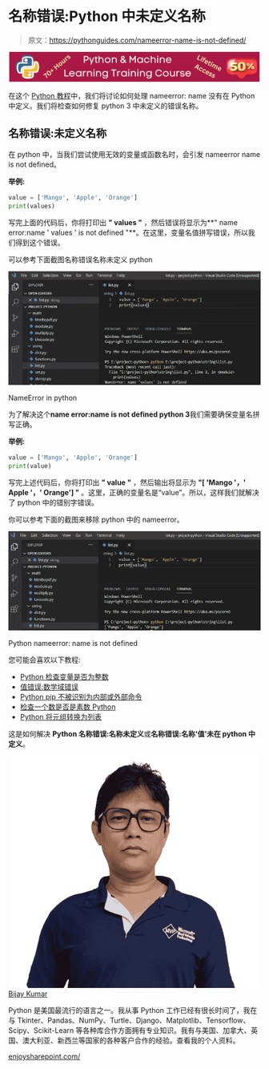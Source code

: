 # 名称错误:Python 中未定义名称

> 原文：<https://pythonguides.com/nameerror-name-is-not-defined/>

[![Python & Machine Learning training courses](img/49ec9c6da89a04c9f45bab643f8c765c.png)](https://sharepointsky.teachable.com/p/python-and-machine-learning-training-course)

在这个 [Python 教程](https://pythonguides.com/python-download-and-installation/)中，我们将讨论如何处理 nameerror: name 没有在 Python 中定义。我们将检查如何修复 python 3 中未定义的错误名称。

## 名称错误:未定义名称

在 python 中，当我们尝试使用无效的变量或函数名时，会引发 nameerror name is not defined。

**举例:**

```py
value = ['Mango', 'Apple', 'Orange']
print(values)
```

写完上面的代码后，你将打印出 **" values "** ，然后错误将显示为**" name error:name ' values ' is not defined "**。在这里，变量名值拼写错误，所以我们得到这个错误。

可以参考下面截图名称错误名称未定义 python

![nameerror name is not defined](img/68b7735e2116dfdf8af69f127f3d4b98.png "nameerror name is not defined")

NameError in python

为了解决这个**name error:name is not defined python 3**我们需要确保变量名拼写正确。

**举例:**

```py
value = ['Mango', 'Apple', 'Orange']
print(value)
```

写完上述代码后，你将打印出 **" value "** ，然后输出将显示为 **"[ 'Mango '，' Apple '，' Orange'] "** 。这里，正确的变量名是“value”。所以，这样我们就解决了 python 中的错别字错误。

你可以参考下面的截图来移除 python 中的 nameerror。

![Python nameerror name is not defined ](img/05679dfff7aa1401f754133545769df3.png "Python nameerror name is not defined")

Python nameerror: name is not defined

您可能会喜欢以下教程:

*   [Python 检查变量是否为整数](https://pythonguides.com/python-check-if-the-variable-is-an-integer/)
*   [值错误:数学域错误](https://pythonguides.com/valueerror-math-domain-error/)
*   [Python pip 不被识别为内部或外部命令](https://pythonguides.com/python-pip-is-not-recognized/)
*   [检查一个数是否是素数 Python](https://pythonguides.com/check-if-a-number-is-a-prime-python/)
*   [Python 将元组转换为列表](https://pythonguides.com/python-convert-tuple-to-list/)

这是如何解决 **Python 名称错误:名称未定义**或**名称错误:**名称‘值’未在 python** 中定义**。

![Bijay Kumar MVP](img/9cb1c9117bcc4bbbaba71db8d37d76ef.png "Bijay Kumar MVP")[Bijay Kumar](https://pythonguides.com/author/fewlines4biju/)

Python 是美国最流行的语言之一。我从事 Python 工作已经有很长时间了，我在与 Tkinter、Pandas、NumPy、Turtle、Django、Matplotlib、Tensorflow、Scipy、Scikit-Learn 等各种库合作方面拥有专业知识。我有与美国、加拿大、英国、澳大利亚、新西兰等国家的各种客户合作的经验。查看我的个人资料。

[enjoysharepoint.com/](https://enjoysharepoint.com/)[](https://www.facebook.com/fewlines4biju "Facebook")[](https://www.linkedin.com/in/fewlines4biju/ "Linkedin")[](https://twitter.com/fewlines4biju "Twitter")